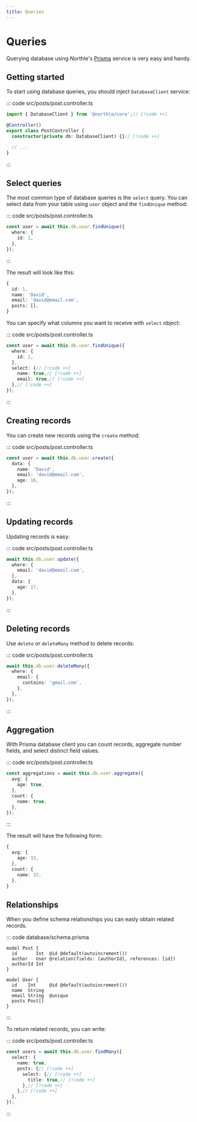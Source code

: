 ```yaml
---
title: Queries
---
```


# Queries

Querying database using Northle's [Prisma](https://www.prisma.io/docs/concepts/components/prisma-client/crud) service is very easy and handy.

## Getting started

To start using database queries, you should inject `DatabaseClient` service:

::: code src/posts/post.controller.ts
```ts
import { DatabaseClient } from '@northle/core';// [!code ++]

@Controller()
export class PostController {
  constructor(private db: DatabaseClient) {}// [!code ++]

  // ...
}
```
:::

## Select queries

The most common type of database queries is the `select` query. You can select data from your table using `user` object and the `findUnique` method:

::: code src/posts/post.controller.ts
```ts
const user = await this.db.user.findUnique({
  where: {
    id: 1,
  },
});
```
:::

The result will look like this:

```ts
{
  id: 1,
  name: 'David',
  email: 'david@email.com',
  posts: [],
}
```

You can specify what columns you want to receive with `select` object:

::: code src/posts/post.controller.ts
```ts
const user = await this.db.user.findUnique({
  where: {
    id: 1,
  },
  select: {// [!code ++]
    name: true,// [!code ++]
    email: true,// [!code ++]
  },// [!code ++]
});
```
:::

## Creating records

You can create new records using the `create` method:

::: code src/posts/post.controller.ts
```ts
const user = await this.db.user.create({
  data: {
    name: 'David',
    email: 'david@email.com',
    age: 16,
  },
});
```
:::

## Updating records

Updating records is easy:

::: code src/posts/post.controller.ts
```ts
await this.db.user.update({
  where: {
    email: 'david@email.com',
  },
  data: {
    age: 17,
  },
});
```
:::

## Deleting records

Use `delete` or `deleteMany` method to delete records:

::: code src/posts/post.controller.ts
```ts
await this.db.user.deleteMany({
  where: {
    email: {
      contains: 'gmail.com',
    },
  },
});
```
:::

## Aggregation

With Prisma database client you can count records, aggregate number fields, and select distinct field values.

::: code src/posts/post.controller.ts
```ts
const aggregations = await this.db.user.aggregate({
  avg: {
    age: true,
  },
  count: {
    name: true,
  },
});
```
:::

The result will have the following form:

```ts
{
  avg: {
    age: 32,
  },
  count: {
    name: 15,
  },
}
```

## Relationships

When you define schema relationships you can easly obtain related records.

::: code database/schema.prisma
```prisma
model Post {
  id       Int  @id @default(autoincrement())
  author   User @relation(fields: [authorId], references: [id])
  authorId Int
}

model User {
  id    Int     @id @default(autoincrement())
  name  String
  email String  @unique
  posts Post[]
}
```
:::

To return related records, you can write:

::: code src/posts/post.controller.ts
```ts
const users = await this.db.user.findMany({
  select: {
    name: true,
    posts: {// [!code ++]
      select: {// [!code ++]
        title: true,// [!code ++]
      },// [!code ++]
    },// [!code ++]
  },
});
```
:::
